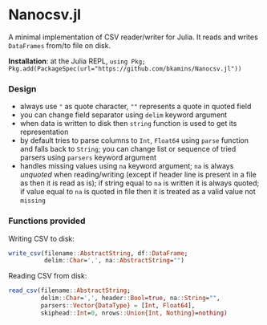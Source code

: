 Nanocsv.jl
=============

A minimal implementation of CSV reader/writer for Julia.
It reads and writes `DataFrames` from/to file on disk.

**Installation**: at the Julia REPL, `using Pkg; Pkg.add(PackageSpec(url="https://github.com/bkamins/Nanocsv.jl"))`

### Design

* always use `"` as quote character, `""` represents a quote in quoted field
* you can change field separator using `delim` keyword argument
* when data is written to disk then `string` function is used to get its representation
* by default tries to parse columns to `Int`, `Float64` using `parse` function and falls back to `String`; you can change list or sequence of tried parsers using `parsers` keyword argument
* handles missing values using `na` keyword argument; `na` is always *unquoted* when reading/writing (except if header line is present in a file as then it is read as is); if string equal to `na` is written it is always quoted; if value equal to `na` is quoted in file then it is treated as a valid value not `missing`

### Functions provided


Writing CSV to disk:
```julia
write_csv(filename::AbstractString, df::DataFrame;
          delim::Char=',', na::AbstractString="")
```

Reading CSV from disk:
```julia
read_csv(filename::AbstractString;
         delim::Char=',', header::Bool=true, na::String="",
         parsers::Vector{DataType} = [Int, Float64],
         skiphead::Int=0, nrows::Union{Int, Nothing}=nothing)
```
